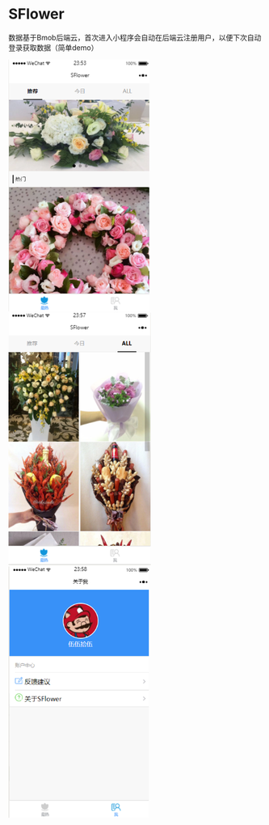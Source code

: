 # SFlower

数据基于Bmob后端云，首次进入小程序会自动在后端云注册用户，以便下次自动登录获取数据（简单demo）

![Image text](https://github.com/huohehuo/SFlower/blob/master/image/tuijianpic.png?raw=true)
![Image text](https://github.com/huohehuo/SFlower/blob/master/image/allpic.png?raw=true)
![Image text](https://github.com/huohehuo/SFlower/blob/master/image/mepic.png?raw=true)
